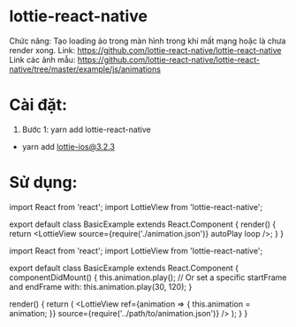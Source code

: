 # lottie-react-native
Chức năng:  Tạo loading ảo trong màn hình trong khi mất mạng hoặc là chưa render xong.
Link: https://github.com/lottie-react-native/lottie-react-native
Link các ảnh mẫu: https://github.com/lottie-react-native/lottie-react-native/tree/master/example/js/animations
# Cài đặt: 
1. Bước 1: yarn add lottie-react-native
+  yarn add lottie-ios@3.2.3
# Sử dụng:
import React from 'react';
import LottieView from 'lottie-react-native';

export default class BasicExample extends React.Component {
  render() {
    return <LottieView source={require('./animation.json')} autoPlay loop />;
  }
}

import React from 'react';
import LottieView from 'lottie-react-native';

export default class BasicExample extends React.Component {
  componentDidMount() {
    this.animation.play();
    // Or set a specific startFrame and endFrame with:
    this.animation.play(30, 120);
  }

  render() {
    return (
      <LottieView
        ref={animation => {
          this.animation = animation;
        }}
        source={require('../path/to/animation.json')}
      />
    );
  }
}